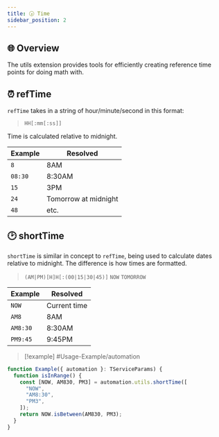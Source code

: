 ```yaml
---
title: 🕟 Time
sidebar_position: 2
---
```

## 🌐 Overview

The utils extension provides tools for efficiently creating reference time points for doing math with.

## ⏰ refTime

`refTime` takes in a string of hour/minute/second in this format:

> `HH[:mm[:ss]]`

Time is calculated relative to midnight.

| Example | Resolved             |
| ------- | -------------------- |
| `8`     | 8AM                  |
| `08:30` | 8:30AM               |
| `15`    | 3PM                  |
| `24`    | Tomorrow at midnight |
| `48`    | etc.                 |

## 🕑 shortTime

`shortTime` is similar in concept to `refTime`, being used to calculate dates relative to midnight. The difference is how times are formatted.

> `(AM|PM)[H]H[:(00|15|30|45)]`
> `NOW`
> `TOMORROW`

| Example  | Resolved     |
| -------- | ------------ |
| `NOW`    | Current time |
| `AM8`    | 8AM          |
| `AM8:30` | 8:30AM       |
| `PM9:45` | 9:45PM       |

> [!example] #Usage-Example/automation

```typescript
function Example({ automation }: TServiceParams) {
  function isInRange() {
    const [NOW, AM830, PM3] = automation.utils.shortTime([
      "NOW",
      "AM8:30",
      "PM3",
    ]);
    return NOW.isBetween(AM830, PM3);
  }
}
```
